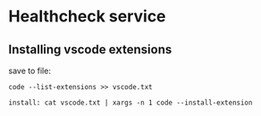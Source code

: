 # Healthcheck service

## Installing vscode extensions
save to file: 
```
code --list-extensions >> vscode.txt
```
```
install: cat vscode.txt | xargs -n 1 code --install-extension
```
